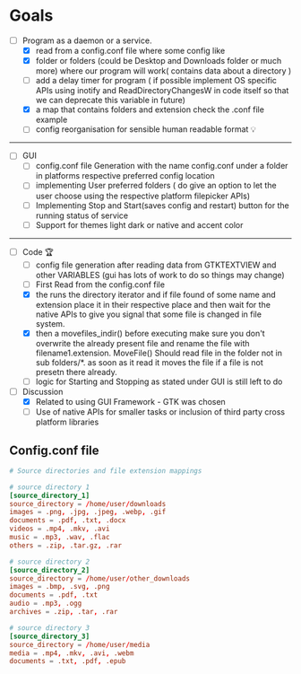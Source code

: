 # Goals

- [ ] Program as a daemon or a service.
  - [x] read from a config.conf file where some config like
  - [x] folder or folders (could be Desktop and Downloads folder or much more) where our program will work( contains data about a directory )
  - [ ] add a delay timer for program ( if possible implement OS specific APIs using inotify and ReadDirectoryChangesW in code itself so that we can deprecate this variable in future)
  - [x] a map that contains folders and extension check the .conf file example
  - [ ] config reorganisation for sensible human readable format 💡

---

- [ ] GUI
  - [ ] config.conf file Generation with the name config.conf under a folder in platforms respective preferred config location
  - [ ] implementing User preferred folders ( do give an option to let the user choose using the respective platform filepicker APIs)
  - [ ] Implementing Stop and Start(saves config and restart) button for the running status of service
  - [ ] Support for themes light dark or native and accent color

---

- [ ] Code 🏆
  - [ ] config file generation after reading data from GTKTEXTVIEW and other VARIABLES (gui has lots of work to do so things may change)
  - [ ] First Read from the config.conf file
  - [x] the runs the directory iterator and if file found of some name and extension place it in their respective place and then wait for the native APIs to give you signal that some file is changed in file system.
  - [x] then a movefiles_indir() before executing make sure you don't overwrite the already present file and rename the file with filename1.extension. MoveFile() Should read file in the folder not in sub folders/\*. as soon as it read it moves the file if a file is not presetn there already.
  - [ ] logic for Starting and Stopping as stated under GUI is still left to do

- [ ] Discussion
  - [x] Related to using GUI Framework - GTK was chosen
  - [ ] Use of native APIs for smaller tasks or inclusion of third party cross platform libraries

## Config.conf file

```conf
# Source directories and file extension mappings

# source directory 1
[source_directory_1]
source_directory = /home/user/downloads
images = .png, .jpg, .jpeg, .webp, .gif
documents = .pdf, .txt, .docx
videos = .mp4, .mkv, .avi
music = .mp3, .wav, .flac
others = .zip, .tar.gz, .rar

# source directory 2
[source_directory_2]
source_directory = /home/user/other_downloads
images = .bmp, .svg, .png
documents = .pdf, .txt
audio = .mp3, .ogg
archives = .zip, .tar, .rar

# source directory 3
[source_directory_3]
source_directory = /home/user/media
media = .mp4, .mkv, .avi, .webm
documents = .txt, .pdf, .epub
```
